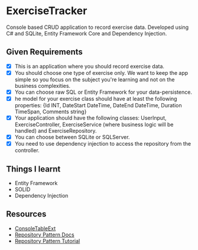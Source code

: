 # ExerciseTracker

Console based CRUD application to record exercise data. Developed using C# and SQLite, Entity Framework Core and Dependency Injection.

## Given Requirements
- [x] This is an application where you should record exercise data.
- [x] You should choose one type of exercise only. We want to keep the app simple so you focus on the subject you're learning and not on the business complexities.
- [x] You can choose raw SQL or Entity Framework for your data-persistence.
- [x] he model for your exercise class should have at least the following properties: {Id INT, DateStart DateTime, DateEnd DateTime, Duration TimeSpan, Comments string}
- [x] Your application should have the following classes: UserInput, ExerciseController, ExerciseService (where business logic will be handled) and ExerciseRepository.
- [x] You can choose between SQLite or SQLServer.
- [x] You need to use dependency injection to access the repository from the controller.
    
## Things I learnt
* Entity Framework
* SOLID
* Dependency Injection

## Resources
* [ConsoleTableExt](https://github.com/minhhungit/ConsoleTableExt)
* [Repository Pattern Docs](https://docs.microsoft.com/en-us/ef/core/get-started/overview/first-app?tabs=netcore-cli)
* [Repository Pattern Tutorial](https://www.thecsharpacademy.com/project/18#:~:text=Repository%20Pattern%20Tutorial)
